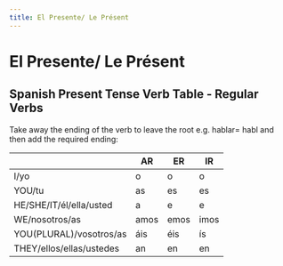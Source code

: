 ```yaml
---
title: El Presente/ Le Présent 
---
```

<div class="jumbotron text-center">
  <h1>El Presente/ Le Présent</h1>
</div>

<div class="row">
  
<div class="col-sm-6">
   </div>
  
  <div class="container">
  <h2>Spanish Present Tense Verb Table - Regular Verbs</h2>
  <p>Take away the ending of the verb to leave the root e.g. hablar= habl and then add the required ending:</p>            
  <table class="table table-striped">
    <thead>
      <tr>
        <th></th>
        <th>AR</th>
        <th>ER</th>
        <th>IR</th>
      </tr>
    </thead>
    <tbody>
      <tr>
        <td>I/yo</td>
        <td>o</td>
        <td>o</td>
        <td>o</td>
      </tr>
      <tr>
        <td>YOU/tu</td>
        <td>as</td>
        <td>es</td>
        <td>es</td>
      </tr>
      <tr>
        <td>HE/SHE/IT/él/ella/usted</td>
        <td>a</td>
        <td>e</td>
        <td>e</td>
      </tr>
      <tr>
        <td>WE/nosotros/as</td>
        <td>amos</td>
        <td>emos</td>
        <td>imos</td>
      </tr>
      <tr>
        <td>YOU(PLURAL)/vosotros/as</td>
        <td>áis</td>
        <td>éis</td>
        <td>ís</td>
      </tr>
      <tr>
        <td>THEY/ellos/ellas/ustedes</td>
        <td>an</td>
        <td>en</td>
        <td>en</td>
      </tr>
    </tbody>
  </table>
</div>


  
  
 <div class="col-sm-6">
  </div>

